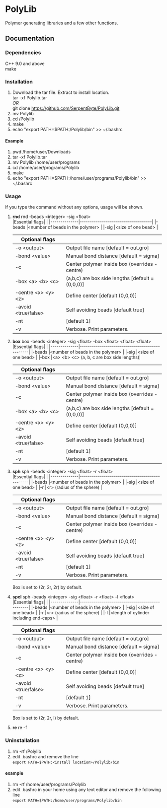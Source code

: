 # PolyLib
Polymer generating libraries and a few other functions.
## Documentation
### Dependencies
C++ 9.0 and above</br>
make

### Installation
1.  Download the tar file. Extract to install location.</br>
    tar -xf Polylib.tar</br>
    *OR*</br>
    git clone https://github.com/SerpentByte/PolyLib.git
2.  mv Polylib <install location>
3.  cd <install location>/Polylib
4.  make
5.  echo "export PATH=$PATH:<install location>/Polylib/bin" >> ~/.bashrc
#### Example
1.  pwd
    /home/user/Downloads
2.  tar -xf Polylib.tar
3.  mv Polylib /home/user/programs
4.  cd /home/user/programs/Polylib
5.  make
6.  echo "export PATH=$PATH:/home/user/programs/Polylib/bin" >> ~/.bashrc
    
### Usage
If you type the command without any options, usage will be shown.
1.  **rnd** 
    rnd -beads \<integer\> -sig \<float\></br>
    |Essential flags|                                    |
    |--------------|------------------------------------|
    |-beads        |\<number of beads in the polymer\>  |
    |-sig          |\<size of one bead\>                | 
    
    |Optional flags            |                                                   |
    |-------------------------|---------------------------------------------------|
    |-o \<output\>            |Output file name \[default = out.gro\]              |
    |-bond \<value\>          |Manual bond distance \[default = sigma\]           |
    |-c                       |Center polymer inside box (overrides -centre)      |
    |-box \<a\> \<b\> \<c\>   |(a,b,c) are box side lengths \[default = (0,0,0)\] |
    |-centre \<x\> \<y\> \<z\>|Define center \[default (0,0,0)\]                   |
    |-avoid \<true/false\>    |Self avoiding beads \[default true\]               |
    |-nt                      |<number of CPU threads to use> \[default 1\]       |
    |-v                       |Verbose. Print parameters.                         |
    
    
 2. **box**
    box -beads \<integer\> -sig \<float\> -box \<float\> \<float\> \<float\></br>
    |Essential flags|                                                |
    |--------------|------------------------------------------------|
    |-beads        |\<number of beads in the polymer\>              |
    |-sig          |\<size of one bead\>                            |
    |-box          |\<a\> \<b\> \<c\> (a, b, c are box side lengths)|
    
    |Optional flags            |                                                   |
    |-------------------------|---------------------------------------------------|
    |-o \<output\>            |Output file name \[default = out.gro\]              |
    |-bond \<value\>          |Manual bond distance \[default = sigma\]           |
    |-c                       |Center polymer inside box (overrides -centre)      |
    |-box \<a\> \<b\> \<c\>   |(a,b,c) are box side lengths \[default = (0,0,0)\] |
    |-centre \<x\> \<y\> \<z\>|Define center \[default (0,0,0)\]                   |
    |-avoid \<true/false\>    |Self avoiding beads \[default true\]               |
    |-nt                      |<number of CPU threads to use> \[default 1\]       |
    |-v                       |Verbose. Print parameters.                         |
  
  
3. **sph**
    sph -beads \<integer\> -sig \<float\> -r \<float\></br>
    |Essential flags|                                                |
    |--------------|------------------------------------------------|
    |-beads        |\<number of beads in the polymer\>              |
    |-sig          |\<size of one bead\>                            |
    |-r            |\<r\> (radius of the sphere)                    |
    
    |Optional flags            |                                                   |
    |-------------------------|---------------------------------------------------|
    |-o \<output\>            |Output file name \[default = out.gro\]              |
    |-bond \<value\>          |Manual bond distance \[default = sigma\]           |
    |-c                       |Center polymer inside box (overrides -centre)      |
    |-centre \<x\> \<y\> \<z\>|Define center \[default (0,0,0)\]                   |
    |-avoid \<true/false\>    |Self avoiding beads \[default true\]               |
    |-nt                      |<number of CPU threads to use> \[default 1\]       |
    |-v                       |Verbose. Print parameters.                         |
    
    Box is set to (2r, 2r, 2r) by default.
   
   
 4. **spcl**
    sph -beads \<integer\> -sig \<float\> -r \<float\> -l \<float\></br>
    |Essential flags|                                                |
    |--------------|------------------------------------------------|
    |-beads        |\<number of beads in the polymer\>              |
    |-sig          |\<size of one bead\>                            |
    |-r            |\<r\> (radius of the sphere)                    |
    |-l            |\<length of cylinder including end-caps\>       |       
    
    |Optional flags            |                                                   |
    |-------------------------|---------------------------------------------------|
    |-o \<output\>            |Output file name \[default = out.gro\]              |
    |-bond \<value\>          |Manual bond distance \[default = sigma\]           |
    |-c                       |Center polymer inside box (overrides -centre)      |
    |-centre \<x\> \<y\> \<z\>|Define center \[default (0,0,0)\]                   |
    |-avoid \<true/false\>    |Self avoiding beads \[default true\]               |
    |-nt                      |<number of CPU threads to use> \[default 1\]       |
    |-v                       |Verbose. Print parameters.                         |
    
    Box is set to (2r, 2r, l) by default.
    
 5. **re** 
    re -f <gro filename>
    
 ### Uninstallation
 1. rm -rf <install location>/Polylib</br>
 2. edit .bashrc and remove the line</br>
    ```export PATH=$PATH:<install location>/Polylib/bin```
 #### example
 1. rm -rf /home/user/programs/Polylib</br>
 2. edit .bashrc in your home using any text editor and remove the following line</br>
    ```export PATH=$PATH:/home/user/programs/Polylib/bin```

